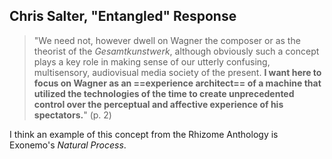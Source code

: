 ## Chris Salter, "Entangled" Response  
<!--I'm a cat. I'm a sexy cat.-->

<!--



<!--Describing Gesamstkunstwerk-->

> "We need not, however dwell on Wagner the composer or as the theorist of the *Gesamtkunstwerk*, although obviously such a concept plays a key role in making sense of our utterly confusing, multisensory, audiovisual media society of the present. **I want here to focus on Wagner as an ==experience architect== of a machine that utilized the technologies of the time to create unprecedented control over the perceptual and affective experience of his spectators.**" (p. 2)  

I think an example of this concept from the Rhizome Anthology is Exonemo's *Natural Process*. 

